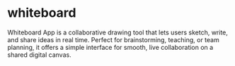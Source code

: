 # whiteboard
 Whiteboard App is a collaborative drawing tool that lets users sketch, write, and share ideas in real time. Perfect for brainstorming, teaching, or team planning, it offers a simple interface for smooth, live collaboration on a shared digital canvas.
